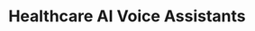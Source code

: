 ---
title : "Healthcare AI Voice Assistants"
description : "this is meta description"
layout : "solutions-l-r"
draft : false

################## Mission ###############
mission:
  enable : true
  title : "Appointment Booking Automation"
  image : "/images/about/02.jpg"
  content : "Automated patient scheduling aids in the management of the time between the patient & the nurse when an appointment is made and when the patient arrives for their visit."
  subtitle: "Introduction"
  subcontent: "Automated scheduling solutions do not necessitate the involvement of a medical staff, which automatically improves patient access. If a cancellation occurs, the system will look at patients who have appointments scheduled in the future and determine who is most qualified for the time allotted. Working with an automated system that does not require human intervention will save your practice time and money."

verticals:
  title : ""
  description : ""
  services:
  - name : ""
    icon : "fas fa-paperclip"
    content : "Telecommunication API from **Vonage**"

  - name : ""
    icon : "fas fa-bell"
    content : "**Google Speech Engine** (STT, TTS)."
    
  - name : ""
    icon : "fas fa-clipboard"
    content : "Bot platform built on **Kore.ai**"


btngroup:
  enable : true
  button_one:
    enable : true
    href : "#"
    button_label : "Case Studies"
  button_two:
    enable : true
    href : "#"
    button_label : "White Papers"


################## Funfacts ###############
funfacts:
  enable : true
  funfacts_item:
  - name : "Launched in April of"
    count : "2015"
    extension : ""
    
  - name : "Our product powers"
    count : "1000"
    extension : "+"
    
  - name : "served customers"
    count : "15"
    extension : "M+"
    
  - name : "Made by hand in"
    count : "250"
    extension : "+"


################## vision ###############
vision:
  enable : true
  title : "Appointment Booking- Features"
  image : "/images/about/03.jpg"
  content : "Self-scheduling allows patients to fix appointments online at any time using the AI-aided Voice Bot (both voice & chat) with no interaction from the medical staff (a Nurse)."
  bulletpoints:
  - "Automatic calls initiated by the Voice Bot for scheduling the surgery."
  - "Defined preoperative procedure questions to patients before scheduling a surgery. Also, for post-surgery procedures."
  - "Dynamic dashboard to manage the Calls & appointments for the practitioner."
  - "Quicker diagnosis & Quicker appointments with less human intervention."

why_choose_us:
  enable : true
  title : "Why Choose Us?"
  content : "We are 13 years into the competitive world assuming the best among all the health engineers.And also we have the best customer support and international access. "
  image : "/images/screenshots/03.png" 
  list:
  - name : "Instant answers to Patient's queries."
    icon : "far fa-thumbs-up" # fontawesome icon : https://fontawesome.com/icons
      
  - name : "Easy pronunciation to enhance the understanding of the patient."
    icon : "far fa-comment-dots" # fontawesome icon : https://fontawesome.com/icons
      
  - name : "Neat Voice Support with vernacular language support (for English)."
    icon : "fas fa-film" # fontawesome icon : https://fontawesome.com/icons

  - name : "Voice Bot replies like a real Human, making it easy for patient interaction."
    icon : "fas fa-film" # fontawesome icon : https://fontawesome.com/icons

############### Featured testimonial ###############
featured_testimonial:
  enable : true
  name : "Marsh Angela Costa"
  designation : "CEO, Trello"
  quote : "“Copper gives us the ease to have people hop in where they need to, to get to a customer resolution really quickly.”"
  image : "/images/testimonials/01.jpg"
  video:
    enable : true
    video_embed_link : "https://www.youtube.com/embed/dyZcRRWiuuw"

request_button:
  enable : true
  button_label : "Request a Demo"
  link : "request-a-demo"
  
---